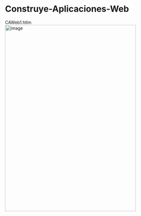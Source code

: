 # Construye-Aplicaciones-Web
CAWeb1.htlm<br>
<img width="430" height="614" alt="image" src="https://github.com/user-attachments/assets/0730e3f9-a557-4b20-9373-778da648a0ff" />
